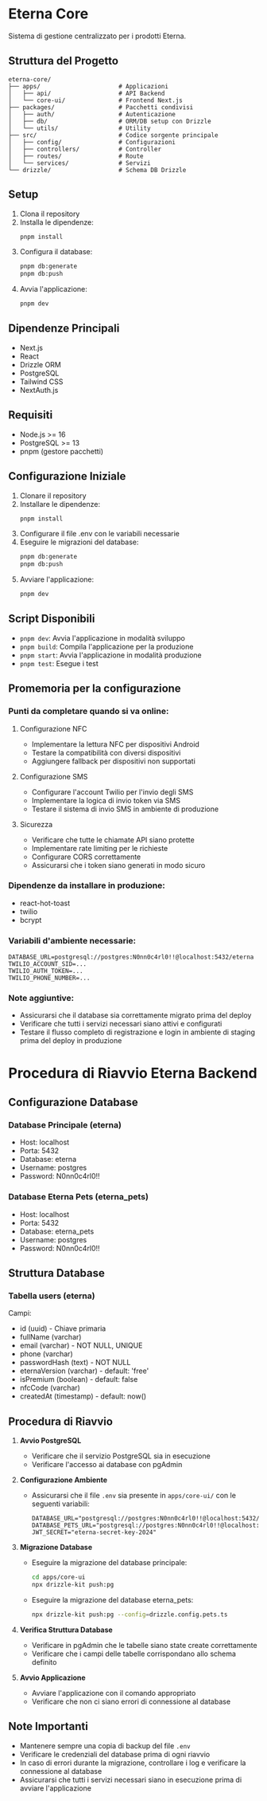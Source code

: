 # Eterna Core

Sistema di gestione centralizzato per i prodotti Eterna.

## Struttura del Progetto

```
eterna-core/
├── apps/                      # Applicazioni
│   ├── api/                   # API Backend
│   └── core-ui/               # Frontend Next.js
├── packages/                  # Pacchetti condivisi
│   ├── auth/                  # Autenticazione
│   ├── db/                    # ORM/DB setup con Drizzle
│   └── utils/                 # Utility
├── src/                       # Codice sorgente principale
│   ├── config/                # Configurazioni
│   ├── controllers/           # Controller
│   ├── routes/                # Route
│   └── services/              # Servizi
└── drizzle/                   # Schema DB Drizzle
```

## Setup

1. Clona il repository
2. Installa le dipendenze:
   ```bash
   pnpm install
   ```
3. Configura il database:
   ```bash
   pnpm db:generate
   pnpm db:push
   ```
4. Avvia l'applicazione:
   ```bash
   pnpm dev
   ```

## Dipendenze Principali

- Next.js
- React
- Drizzle ORM
- PostgreSQL
- Tailwind CSS
- NextAuth.js

## Requisiti

- Node.js >= 16
- PostgreSQL >= 13
- pnpm (gestore pacchetti)

## Configurazione Iniziale

1. Clonare il repository
2. Installare le dipendenze:
   ```bash
   pnpm install
   ```
3. Configurare il file .env con le variabili necessarie
4. Eseguire le migrazioni del database:
   ```bash
   pnpm db:generate
   pnpm db:push
   ```
5. Avviare l'applicazione:
   ```bash
   pnpm dev
   ```

## Script Disponibili

- `pnpm dev`: Avvia l'applicazione in modalità sviluppo
- `pnpm build`: Compila l'applicazione per la produzione
- `pnpm start`: Avvia l'applicazione in modalità produzione
- `pnpm test`: Esegue i test 

## Promemoria per la configurazione

### Punti da completare quando si va online:

1. Configurazione NFC
   - Implementare la lettura NFC per dispositivi Android
   - Testare la compatibilità con diversi dispositivi
   - Aggiungere fallback per dispositivi non supportati

2. Configurazione SMS
   - Configurare l'account Twilio per l'invio degli SMS
   - Implementare la logica di invio token via SMS
   - Testare il sistema di invio SMS in ambiente di produzione

3. Sicurezza
   - Verificare che tutte le chiamate API siano protette
   - Implementare rate limiting per le richieste
   - Configurare CORS correttamente
   - Assicurarsi che i token siano generati in modo sicuro

### Dipendenze da installare in produzione:
- react-hot-toast
- twilio
- bcrypt

### Variabili d'ambiente necessarie:
```env
DATABASE_URL=postgresql://postgres:N0nn0c4rl0!!@localhost:5432/eterna
TWILIO_ACCOUNT_SID=...
TWILIO_AUTH_TOKEN=...
TWILIO_PHONE_NUMBER=...
```

### Note aggiuntive:
- Assicurarsi che il database sia correttamente migrato prima del deploy
- Verificare che tutti i servizi necessari siano attivi e configurati
- Testare il flusso completo di registrazione e login in ambiente di staging prima del deploy in produzione 

# Procedura di Riavvio Eterna Backend

## Configurazione Database

### Database Principale (eterna)
- Host: localhost
- Porta: 5432
- Database: eterna
- Username: postgres
- Password: N0nn0c4rl0!!

### Database Eterna Pets (eterna_pets)
- Host: localhost
- Porta: 5432
- Database: eterna_pets
- Username: postgres
- Password: N0nn0c4rl0!!

## Struttura Database

### Tabella users (eterna)
Campi:
- id (uuid) - Chiave primaria
- fullName (varchar)
- email (varchar) - NOT NULL, UNIQUE
- phone (varchar)
- passwordHash (text) - NOT NULL
- eternaVersion (varchar) - default: 'free'
- isPremium (boolean) - default: false
- nfcCode (varchar)
- createdAt (timestamp) - default: now()

## Procedura di Riavvio

1. **Avvio PostgreSQL**
   - Verificare che il servizio PostgreSQL sia in esecuzione
   - Verificare l'accesso ai database con pgAdmin

2. **Configurazione Ambiente**
   - Assicurarsi che il file `.env` sia presente in `apps/core-ui/` con le seguenti variabili:
     ```
     DATABASE_URL="postgresql://postgres:N0nn0c4rl0!!@localhost:5432/eterna"
     DATABASE_PETS_URL="postgresql://postgres:N0nn0c4rl0!!@localhost:5432/eterna_pets"
     JWT_SECRET="eterna-secret-key-2024"
     ```

3. **Migrazione Database**
   - Eseguire la migrazione del database principale:
     ```bash
     cd apps/core-ui
     npx drizzle-kit push:pg
     ```
   - Eseguire la migrazione del database eterna_pets:
     ```bash
     npx drizzle-kit push:pg --config=drizzle.config.pets.ts
     ```

4. **Verifica Struttura Database**
   - Verificare in pgAdmin che le tabelle siano state create correttamente
   - Verificare che i campi delle tabelle corrispondano allo schema definito

5. **Avvio Applicazione**
   - Avviare l'applicazione con il comando appropriato
   - Verificare che non ci siano errori di connessione al database

## Note Importanti
- Mantenere sempre una copia di backup del file `.env`
- Verificare le credenziali del database prima di ogni riavvio
- In caso di errori durante la migrazione, controllare i log e verificare la connessione al database
- Assicurarsi che tutti i servizi necessari siano in esecuzione prima di avviare l'applicazione 